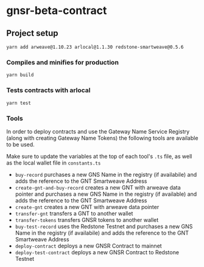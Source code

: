 # gnsr-beta-contract

## Project setup
```
yarn add arweave@1.10.23 arlocal@1.1.30 redstone-smartweave@0.5.6
```

### Compiles and minifies for production
```
yarn build
```

### Tests contracts with arlocal
```
yarn test
```

### Tools
In order to deploy contracts and use the Gateway Name Service Registry (along with creating Gateway Name Tokens) the following tools are available to be used. 

Make sure to update the variables at the top of each tool's `.ts` file, as well as the local wallet file in `constants.ts`  

- `buy-record` purchases a new GNS Name in the registry (if availabile) and adds the reference to the GNT Smartweave Address  
- `create-gnt-and-buy-record` creates a new GNT with arweave data pointer and purchases a new GNS Name in the registry (if available) and adds the reference to the GNT Smartweave Address  
- `create-gnt` creates a new GNT with arweave data pointer  
- `transfer-gnt` transfers a GNT to another wallet  
- `transfer-tokens` transfers GNSR tokens to another wallet  
- `buy-test-record` uses the Redstone Testnet and purchases a new GNS Name in the registry (if availabile) and adds the reference to the GNT Smartweave Address  
- `deploy-contract` deploys a new GNSR Contract to mainnet  
- `deploy-test-contract` deploys a new GNSR Contract to Redstone Testnet  


